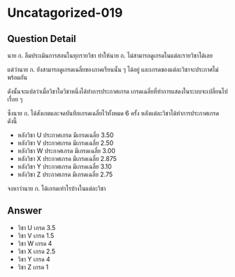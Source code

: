 # Uncatagorized-019
## Question Detail
นาย ก. ลืมประเมินการสอนในทุกรายวิชา ทำให้นาย ก. ไม่สามารถดูเกรดในแต่ละรายวิชาได้เลย

แต่ว่านาย ก. ยังสามารถดูเกรดเฉลี่ยของภาคเรียนนั้น ๆ ได้อยู่ และเกรดของแต่ละวิชาจะประกาศไม่พร้อมกัน 

ดังนั้นจะแปลว่าเมื่อวิชาใดวิชาหนึ่งได้ทำการประกาศเกรด เกรดเฉลี่ยที่ทำการแสดงในระบบจะเปลี่ยนไปเรื่อย ๆ

ซึ่งนาย ก. ได้สังเกตและจดบันทึกเกรดเฉลี่ยไว้ทั้งหมด 6 ครั้ง หลังแต่ละวิชาได้ทำการประกาศเกรด ดังนี้
- หลังวิชา U ประกาศเกรด มีเกรดเฉลี่ย 3.50
- หลังวิชา V ประกาศเกรด มีเกรดเฉลี่ย 2.50
- หลังวิชา W ประกาศเกรด มีเกรดเฉลี่ย 3.00
- หลังวิชา X ประกาศเกรด มีเกรดเฉลี่ย 2.875
- หลังวิชา Y ประกาศเกรด มีเกรดเฉลี่ย 3.10
- หลังวิชา Z ประกาศเกรด มีเกรดเฉลี่ย 2.75

จงหาว่านาย ก. ได้เกรดเท่าไรบ้างในแต่ละวิชา

## Answer
- วิชา U เกรด 3.5
- วิชา V เกรด 1.5
- วิชา W เกรด 4
- วิชา X เกรด 2.5
- วิชา Y เกรด 4
- วิชา Z เกรด 1
